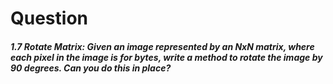 # Question
##### 1.7 Rotate Matrix: Given an image represented by an NxN matrix, where each pixel in the image is for bytes, write a method to rotate the image by 90 degrees. Can you do this in place?
